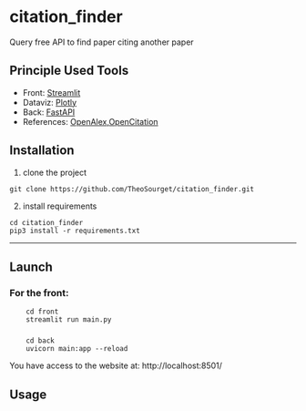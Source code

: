 # citation_finder
Query free API to find paper citing another paper

## Principle Used Tools
* Front: [Streamlit](https://streamlit.io/) 
* Dataviz: [Plotly](https://plotly.com/python/)
* Back: [FastAPI](https://fastapi.tiangolo.com/)
* References: [OpenAlex](https://openalex.org/),[OpenCitation](opencitations.net/)
## Installation
1. clone the project 
```console
git clone https://github.com/TheoSourget/citation_finder.git
```
2. install requirements
```console
cd citation_finder
pip3 install -r requirements.txt
```

---

## Launch

### For the front:
```console
    cd front
    streamlit run main.py 
```

###
```console
    cd back
    uvicorn main:app --reload
```

You have access to the website at: http://localhost:8501/

## Usage

